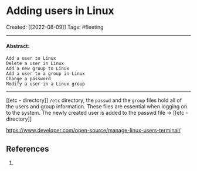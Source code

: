 

# Adding users in Linux
Created:  [[2022-08-09]]
Tags: #fleeting 

---
#### Abstract:

    Add a user to Linux
    Delete a user in Linux
    Add a new group to Linux
    Add a user to a group in Linux
    Change a password
    Modify a user in a Linux group
---

[[etc - directory]]
`/etc` directory, the `passwd` and the `group` files hold all of the users and group information. 
These files are essential when logging on to the system. 
The newly created user is added to the passwd file -> [[etc - directory]]

https://www.developer.com/open-source/manage-linux-users-terminal/










## References
1. 